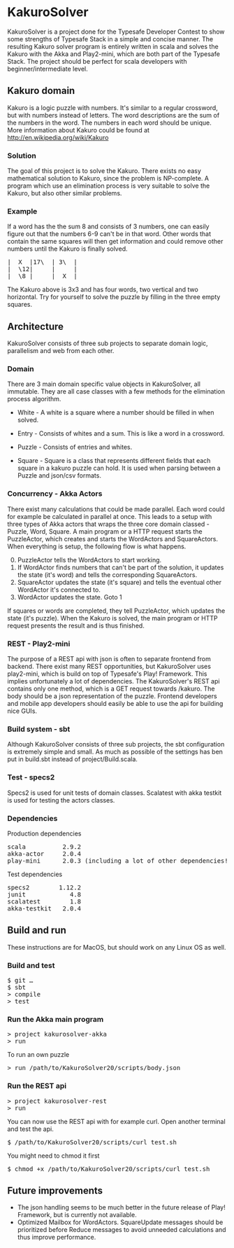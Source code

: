 # KakuroSolver
KakuroSolver is a project done for the Typesafe Developer Contest to show some strengths of Typesafe Stack in a simple and concise manner. The resulting Kakuro solver program is entirely written in scala and solves the Kakuro with the Akka and Play2-mini, which are both part of the Typesafe Stack. The project should be perfect for scala developers with beginner/intermediate level.

## Kakuro domain
Kakuro is a logic puzzle with numbers. It's similar to a regular crossword, but with numbers instead of letters. The word descriptions are the sum of the numbers in the word. The numbers in each word should be unique. More information about Kakuro could be found at http://en.wikipedia.org/wiki/Kakuro

### Solution
The goal of this project is to solve the Kakuro. There exists no easy mathematical solution to Kakuro, since the problem is NP-complete. A program which use an elimination process is very suitable to solve the Kakuro, but also other similar problems.

### Example
If a word has the the sum 8 and consists of 3 numbers, one can easily figure out that the numbers 6-9 can't be in that word. Other words that contain the same squares will then get information and could remove other numbers until the Kakuro is finally solved.

<pre>
|  X  |17\  | 3\  | 
|  \12|     |     |
|  \8 |     |  X  |
</pre>

The Kakuro above is 3x3 and has four words, two vertical and two horizontal. Try for yourself to solve the puzzle by filling in the three empty squares.

## Architecture
KakuroSolver consists of three sub projects to separate domain logic, parallelism and web from each other.

### Domain
There are 3 main domain specific value objects in KakuroSolver, all immutable. They are all case classes with a few methods for the elimination process algorithm.

* White - A white is a square where a number should be filled in when solved.
* Entry - Consists of whites and a sum. This is like a word in a crossword.
* Puzzle - Consists of entries and whites.

* Square - Square is a class that represents different fields that each square in a kakuro puzzle can hold. It is used when parsing between a Puzzle and json/csv formats.

### Concurrency - Akka Actors
There exist many calculations that could be made parallel. Each word could for example be calculated in parallel at once. This leads to a setup with three types of Akka actors that wraps the three core domain classed - Puzzle, Word, Square. A main program or a HTTP request starts the PuzzleActor, which creates and starts the WordActors and SquareActors. When everything is setup, the following flow is what happens.

0. PuzzleActor tells the WordActors to start working.
1. If WordActor finds numbers that can't be part of the solution, it updates the state (it's word) and tells the corresponding SquareActors.
2. SquareActor updates the state (it's square) and tells the eventual other WordActor it's connected to.
3. WordActor updates the state. Goto 1

If squares or words are completed, they tell PuzzleActor, which updates the state (it's puzzle). When the Kakuro is solved, the main program or HTTP request presents the result and is thus finished.  

### REST - Play2-mini
The purpose of a REST api with json is often to separate frontend from backend. There exist many REST opportunities, but KakuroSolver uses play2-mini, which is build on top of Typesafe's Play! Framework. This implies unfortunately a lot of dependencies. The KakuroSolver's REST api contains only one method, which is a GET request towards /kakuro. The body should be a json representation of the puzzle. Frontend developers and mobile app developers should easily be able to use the api for building nice GUIs.

### Build system - sbt
Although KakuroSolver consists of three sub projects, the sbt configuration is extremely simple and small. As much as possible of the settings has ben put in build.sbt instead of project/Build.scala.

### Test - specs2
Specs2 is used for unit tests of domain classes.
Scalatest with akka testkit is used for testing the actors classes.

### Dependencies
Production dependencies
<pre>
scala          2.9.2
akka-actor     2.0.4
play-mini      2.0.3 (including a lot of other dependencies!)
</pre>

Test dependencies
<pre>
specs2        1.12.2
junit            4.8
scalatest        1.8
akka-testkit   2.0.4
</pre>

## Build and run
These instructions are for MacOS, but should work on any Linux OS as well.

### Build and test
<pre>
$ git …
$ sbt
> compile
> test
</pre>

### Run the Akka main program
<pre>
> project kakurosolver-akka
> run
</pre>
To run an own puzzle
<pre>
> run /path/to/KakuroSolver20/scripts/body.json
</pre>

### Run the REST api
<pre>
> project kakurosolver-rest
> run
</pre>
You can now use the REST api with for example curl. Open another terminal and test the api.
<pre>
$ /path/to/KakuroSolver20/scripts/curl_test.sh
</pre>
You might need to chmod it first
<pre>
$ chmod +x /path/to/KakuroSolver20/scripts/curl_test.sh 
</pre>
## Future improvements
* The json handling seems to be much better in the future release of Play! Framework, but is currently not available.
* Optimized Mailbox for WordActors. SquareUpdate messages should be prioritized before Reduce messages to avoid unneeded calculations and thus improve performance.

